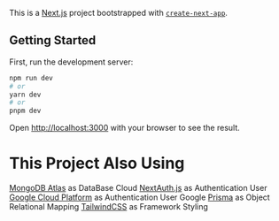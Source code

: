 This is a [Next.js](https://nextjs.org/) project bootstrapped with [`create-next-app`](https://github.com/vercel/next.js/tree/canary/packages/create-next-app).

## Getting Started

First, run the development server:

```bash
npm run dev
# or
yarn dev
# or
pnpm dev
```

Open [http://localhost:3000](http://localhost:3000) with your browser to see the result.

# This Project Also Using

[MongoDB Atlas](https://www.mongodb.com/) as DataBase Cloud
[NextAuth.js](https://next-auth.js.org/) as Authentication User
[Google Cloud Platform](https://console.cloud.google.com/welcome/new) as Authentication User Google
[Prisma](https://www.prisma.io/) as Object Relational Mapping
[TailwindCSS](https://tailwindcss.com/) as Framework Styling
